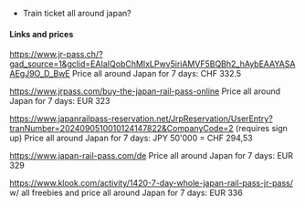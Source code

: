 - Train ticket all around japan? 

#### Links and prices
https://www.jr-pass.ch/?gad_source=1&gclid=EAIaIQobChMIxLPwv5iriAMVF5BQBh2_hAybEAAYASAAEgJ9O_D_BwE
Price all around Japan for 7 days: CHF 332.5

https://www.jrpass.com/buy-the-japan-rail-pass-online
Price all around Japan for 7 days: EUR 323

https://www.japanrailpass-reservation.net/JrpReservation/UserEntry?tranNumber=2024090510010124147822&CompanyCode=2 (requires sign up)
Price all around Japan for 7 days: JPY 50'000 = CHF 294,53

https://www.japan-rail-pass.com/de
Price all around Japan for 7 days: EUR 329

https://www.klook.com/activity/1420-7-day-whole-japan-rail-pass-jr-pass/ w/ all freebies and price all around Japan for 7 days: EUR 336
